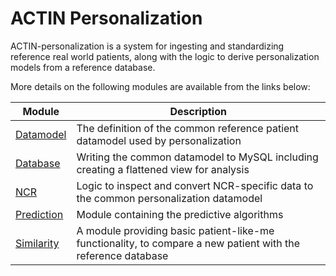 # ACTIN Personalization

ACTIN-personalization is a system for ingesting and standardizing reference real world patients, along with the logic to derive
personalization models from a reference database.

More details on the following modules are available from the links below:

| Module                   | Description                                                                                                  |
|--------------------------|--------------------------------------------------------------------------------------------------------------|
| [Datamodel](datamodel)   | The definition of the common reference patient datamodel used by personalization                             | 
| [Database](database)     | Writing the common datamodel to MySQL including creating a flattened view for analysis                       |
| [NCR](ncr)               | Logic to inspect and convert NCR-specific data to the common personalization datamodel                       | 
| [Prediction](prediction) | Module containing the predictive algorithms                                                                  |
| [Similarity](similarity) | A module providing basic patient-like-me functionality, to compare a new patient with the reference database |
